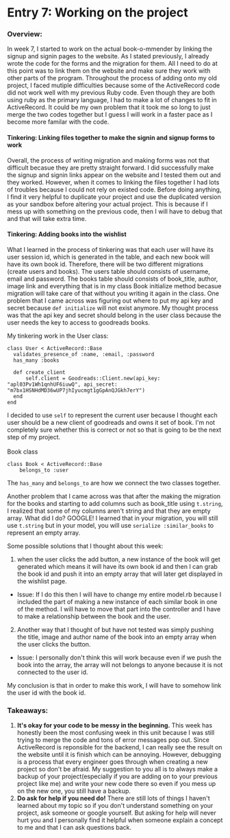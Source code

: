 # Entry 7: Working on the project

### Overview: 

In week 7, I started to work on the actual book-o-mmender by linking the signup and signin pages to the website. As I stated previously, I already wrote the code for the forms and the migration for them. All I need to do at this point was to link them on the website and make sure they work with other parts of the program. Throughout the process of adding onto my old project, I faced mutiple difficulties because some of the ActiveRecord code did not work well with my previous Ruby code. Even though they are both using ruby as the primary language, I had to make a lot of changes to fit in ActiveRecord. It could be my own problem that it took me so long to just merge the two codes together but I guess I will work in a faster pace as I become more familar with the code.

#### Tinkering: Linking files together to make the signin and signup forms to work

Overall, the process of writing migration and making forms was not that difficult becasue they are pretty straight forward. I did successfully make the signup and signin links appear on the website and I tested them out and they worked. However, when it comes to linking the files together I had lots of troubles because I could not rely on existed code. Before doing anything, I find it very helpful to duplicate your project and use the duplicated version as your sandbox before altering your actual project. This is because if I mess up with something on the previous code, then I will have to debug that and that will take extra time.

#### Tinkering: Adding books into the wishlist

What I learned in the process of tinkering was that each user will have its user session id, which is generated in the table, and each new book will have its own book id. Therefore, there will be two different migrations (create users and books). The users table should consists of username, email and password. The books table should consists of book_title, author, image link and everything that is in my class Book initialize method becasue migration will take care of that without you writing it again in the class. One problem that I came across was figuring out where to put my api key and secret because `def initialize` will not exist anymore. My thought process was that the api key and secret should belong in the user class because the user needs the key to access to goodreads books.  

My tinkering work in the User class:
```
class User < ActiveRecord::Base
  validates_presence_of :name, :email, :password
  has_many :books
  
  def create_client 
      self.client = Goodreads::Client.new(api_key: "apl03Pv1Wh1qnhUF6iuwQ", api_secret: "m7bx1HSNHdMD36wUP7jhIyucmgt1gGpAnQJGkh7erY") 
  end
end

```
I decided to use `self` to represent the current user because I thought each user should be a new client of goodreads and owns it set of book. I'm not completely sure whether this is correct or not so that is going to be the next step of my project. 
<br><br>
Book class
```
class Book < ActiveRecord::Base
    belongs_to :user
```
The `has_many` and `belongs_to` are how we connect the two classes together.


Another problem that I came across was that after the making the migration for the books and starting to add columns such as book_title using `t.string`, I realized that some of my columns aren't string and that they are empty array. What did I do? GOOGLE! I learned that in your migration, you will still use `t.string` but in your model, you will use 
`serialize :similar_books` to represent an empty array. 


Some possible solutions that I thought about this week:
1. when the user clicks the add button, a new instance of the book will get generated which means it will have its own book id and then I can grab the book id and push it into an empty array that will later get displayed in the wishlist page. 
- Issue: If I do this then I will have to change my entire model.rb because I included the part of making a new instance of each similar book in one of the method. I will have to move that part into the controller and I have to make a relationship between the book and the user. 

2. Another way that I thought of but have not tested was simply pushing the title, image and author name of the book into an empty array when the user clicks the button. 
- Issue: I personally don't think this will work because even if we push the book into the array, the array will not belongs to anyone because it is not connected to the user id.

My conclusion is that in order to make this work, I will have to somehow link the user id with the book id. 

### Takeaways:
1. **It's okay for your code to be messy in the beginning.** This week has honestly been the most confusing week in this unit because I was still trying to merge the code and tons of error messages pop out. Since ActiveRecord is reponsible for the backend, I can really see the result on the website until it is finish which can be annoying. However, debugging is a process that every engineer goes through when creating a new project so don't be afraid. My suggestion to you all is to always make a backup of your project(especially if you are adding on to your previous project like me) and write your new code there so even if you mess up on the new one, you still have a backup. 
2. **Do ask for help if you need do!** There are still lots of things I haven't learned about my topic so if you don't understand something on your project, ask someone or google yourself. But asking for help will never hurt you and I personally find it helpful when someone explain a concept to me and that I can ask questions back. 